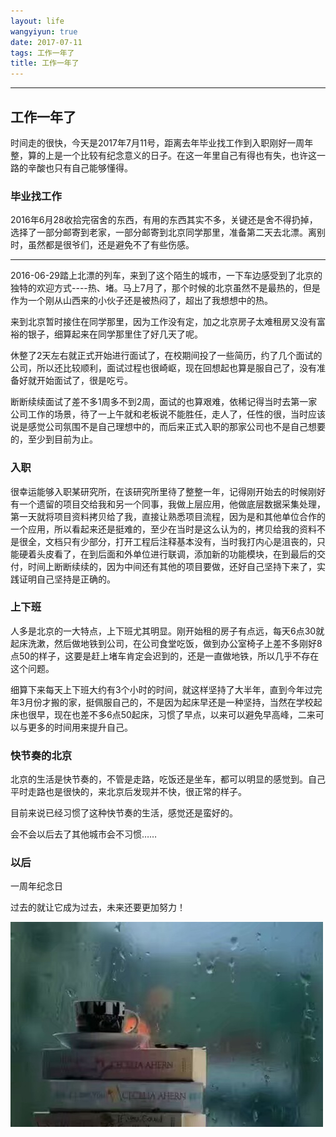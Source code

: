 ```yaml
---
layout: life
wangyiyun: true
date: 2017-07-11
tags: 工作一年了
title: 工作一年了
---
```


*************

## 工作一年了

时间走的很快，今天是2017年7月11号，距离去年毕业找工作到入职刚好一周年整，算的上是一个比较有纪念意义的日子。在这一年里自己有得也有失，也许这一路的辛酸也只有自己能够懂得。

### 毕业找工作
2016年6月28收拾完宿舍的东西，有用的东西其实不多，关键还是舍不得扔掉，选择了一部分邮寄到老家，一部分邮寄到北京同学那里，准备第二天去北漂。离别时，虽然都是很爷们，还是避免不了有些伤感。

---
2016-06-29踏上北漂的列车，来到了这个陌生的城市，一下车边感受到了北京的独特的欢迎方式----热、堵。马上7月了，那个时候的北京虽然不是最热的，但是作为一个刚从山西来的小伙子还是被热闷了，超出了我想想中的热。

来到北京暂时接住在同学那里，因为工作没有定，加之北京房子太难租房又没有富裕的银子，细算起来在同学那里住了好几天了呢。

休整了2天左右就正式开始进行面试了，在校期间投了一些简历，约了几个面试的公司，所以还比较顺利，面试过程也很崎岖，现在回想起也算是服自己了，没有准备好就开始面试了，很是吃亏。

断断续续面试了差不多1周多不到2周，面试的也算艰难，依稀记得当时去第一家公司工作的场景，待了一上午就和老板说不能胜任，走人了，任性的很，当时应该说是感觉公司氛围不是自己理想中的，而后来正式入职的那家公司也不是自己想要的，至少到目前为止。

### 入职

很幸运能够入职某研究所，在该研究所里待了整整一年，记得刚开始去的时候刚好有一个遗留的项目交给我和另一个同事，我做上层应用，他做底层数据采集处理，第一天就将项目资料拷贝给了我，直接让熟悉项目流程，因为是和其他单位合作的一个应用，所以看起来还是挺难的，至少在当时是这么认为的，拷贝给我的资料不是很全，文档只有少部分，打开工程后注释基本没有，当时我打内心是沮丧的，只能硬着头皮看了，在到后面和外单位进行联调，添加新的功能模块，在到最后的交付，时间上断断续续的，因为中间还有其他的项目要做，还好自己坚持下来了，实践证明自己坚持是正确的。

### 上下班

人多是北京的一大特点，上下班尤其明显。刚开始租的房子有点远，每天6点30就起床洗漱，然后做地铁到公司，在公司食堂吃饭，做到办公室椅子上差不多刚好8点50的样子，这要是赶上堵车肯定会迟到的，还是一直做地铁，所以几乎不存在这个问题。

细算下来每天上下班大约有3个小时的时间，就这样坚持了大半年，直到今年过完年3月份才搬的家，挺佩服自己的，不是因为起床早还是一种坚持，当然在学校起床也很早，现在也差不多6点50起床，习惯了早点，以来可以避免早高峰，二来可以与更多的时间用来提升自己。

### 快节奏的北京

北京的生活是快节奏的，不管是走路，吃饭还是坐车，都可以明显的感觉到。自己平时走路也是很快的，来北京后发现并不快，很正常的样子。

目前来说已经习惯了这种快节奏的生活，感觉还是蛮好的。

会不会以后去了其他城市会不习惯……

### 以后

一周年纪念日

过去的就让它成为过去，未来还要更加努力！


![](/life/2017/2017res/oneyear.jpg)

